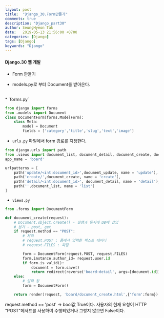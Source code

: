 ```yaml
---
layout: post
title:  "Django_30.Form만들기"
comments: true
description: "Django_part30"
author: SeungHyeon Tak
date:   2019-05-13 21:56:00 +0700
categories: [Django]
tags: [Django]
keywords: "Django"
---
```

#### Django.30 웹 개발

* Form 만들기
 - models.py로 부터 Document를 받아온다.
<br>
* `forms.py`

```python
from django import forms
from .models import Document
class DocumentForm(forms.ModelForm):
    class Meta:
        model = Document
        fields = ['category','title','slug','text','image']
```

* `urls.py` 파일에서 form 경로를 지정한다.

```python
from django.urls import path
from .views import document_list, document_detail, document_create, document_update
app_name = 'board'

urlpatterns = [
    path('update/<int:document_id>',document_update, name = 'update'),
    path('create/',document_create, name = 'create'),
    path('detail/<int:document_id>', document_detail, name = 'detail'),
    path('',document_list, name = 'list')
]
```

* `views.py`

```python
from .forms import DocumentForm

def document_create(request):
    # Document.object.create() - 실행과 동시에 DB에 삽입
    # 분기 - post, get
    if request.method == "POST":
        # 처리
        # request.POST : 폼에서 입력한 텍스트 데이터
        # request.FILES : 파일

        form = DocumentForm(request.POST, request.FILES)
        form.instance.author_id= request.user.id
        if form.is_valid():
            document = form.save()
            return redirect(reverse('board:detail', args=[document.id]))
    else:
        # 입력 창
        form = DocumentForm()

    return render(request, 'board/document_create.html',{'form':form})
```

request.method == 'post' -> bool값 True이다.
사용자의 현재 요청이 HTTP "POST"메서드를 사용하여 수행되었거나 그렇지 않으면 False이다.
